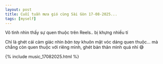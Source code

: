 ```yaml
---
layout: post
title: Cuối tuần mưa gió cùng Sài Gòn 17-08-2025...
tags: [myself]
---
```

Vô tình nhìn thấy sự quen thuộc trên Reels.. bị khựng nhiều tí

Chỉ là ghét cái cảm giác nhìn *bàn tay* khuôn mặt vóc dáng quen thuộc… mà chẳng còn quen thuộc với riêng mình, ghét bản thân mình quá nhỉ 😅

{% include music_17082025.html %}